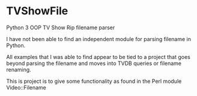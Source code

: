 # TVShowFile
Python 3 OOP TV Show Rip filename parser

I have not been able to find an independent module for parsing filename in
 Python.

All examples that I was able to find appear to be tied to a project that goes
beyond parsing the filename and moves into TVDB
queries or filename renaming.

This is project is to give some functionality as found in the Perl module
Video::Filename
